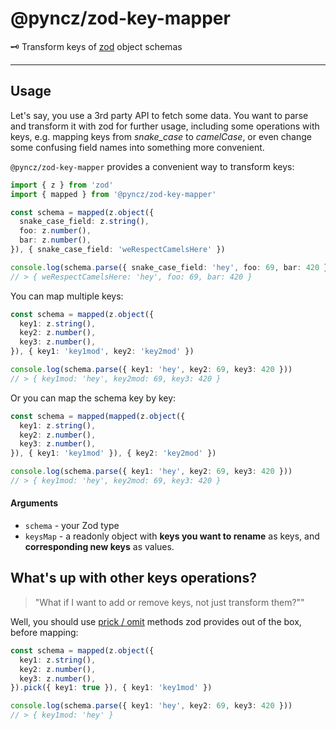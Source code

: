 # @pyncz/zod-key-mapper

🗝️ Transform keys of [zod](https://github.com/colinhacks/zod) object schemas

---

## Usage

Let's say, you use a 3rd party API to fetch some data. You want to parse and transform it with zod for further usage, including some operations with keys, e.g. mapping keys from *snake_case* to *camelCase*, or even change some confusing field names into something more convenient.

`@pyncz/zod-key-mapper` provides a convenient way to transform keys:

```ts
import { z } from 'zod'
import { mapped } from '@pyncz/zod-key-mapper'

const schema = mapped(z.object({
  snake_case_field: z.string(),
  foo: z.number(),
  bar: z.number(),
}), { snake_case_field: 'weRespectCamelsHere' })

console.log(schema.parse({ snake_case_field: 'hey', foo: 69, bar: 420 }))
// > { weRespectCamelsHere: 'hey', foo: 69, bar: 420 }
```

You can map multiple keys:
```ts
const schema = mapped(z.object({
  key1: z.string(),
  key2: z.number(),
  key3: z.number(),
}), { key1: 'key1mod', key2: 'key2mod' })

console.log(schema.parse({ key1: 'hey', key2: 69, key3: 420 }))
// > { key1mod: 'hey', key2mod: 69, key3: 420 }
```

Or you can map the schema key by key:
```ts
const schema = mapped(mapped(z.object({
  key1: z.string(),
  key2: z.number(),
  key3: z.number(),
}), { key1: 'key1mod' }), { key2: 'key2mod' })

console.log(schema.parse({ key1: 'hey', key2: 69, key3: 420 }))
// > { key1mod: 'hey', key2mod: 69, key3: 420 }
```

#### Arguments
- `schema` - your Zod type
- `keysMap` - a readonly object with **keys you want to rename** as keys, and **corresponding new keys** as values.

## What's up with other keys operations?

> "What if I want to add or remove keys, not just transform them?""

Well, you should use [prick / omit](https://zod.dev/?id=pickomit) methods zod provides out of the box, before mapping:

```ts
const schema = mapped(z.object({
  key1: z.string(),
  key2: z.number(),
  key3: z.number(),
}).pick({ key1: true }), { key1: 'key1mod' })

console.log(schema.parse({ key1: 'hey', key2: 69, key3: 420 }))
// > { key1mod: 'hey' }
```
